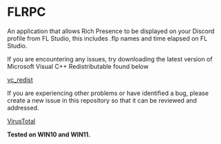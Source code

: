 # FLRPC
An application that allows Rich Presence to be displayed on your Discord profile from FL Studio, this includes .flp names and time elapsed on FL Studio.


If you are encountering any issues, try downloading the latest version of Microsoft Visual C++ Redistributable found below

[vc_redist](https://learn.microsoft.com/en-us/cpp/windows/latest-supported-vc-redist?view=msvc-170)

If you are experiencing other problems or have identified a bug, please create a new issue in this repository so that it can be reviewed and addressed.

[VirusTotal](https://www.virustotal.com/gui/file/1fb1f7c663fa983d5c15e8a1472f6f880585fe0b2f72848af1bdc1249b94a0a7?nocache=1)

**Tested on WIN10 and WIN11.**
